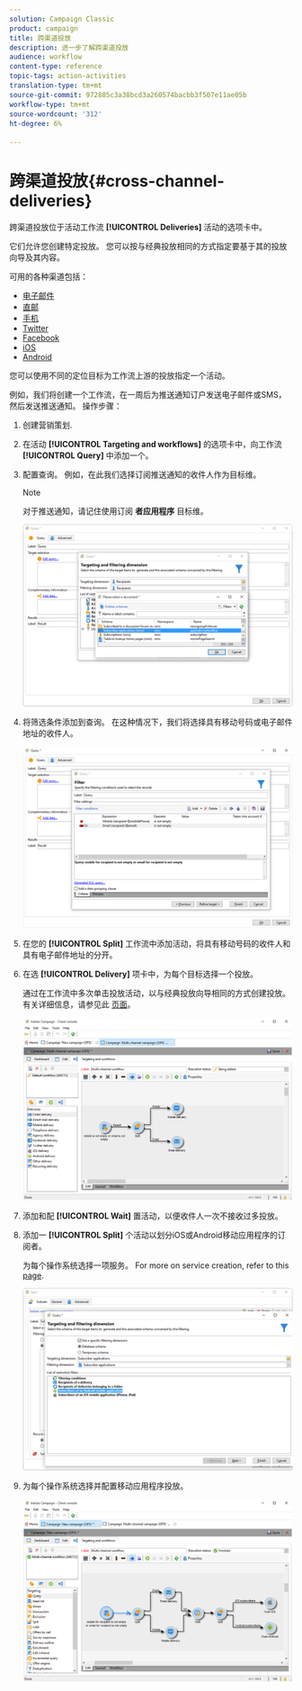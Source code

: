 ```yaml
---
solution: Campaign Classic
product: campaign
title: 跨渠道投放
description: 进一步了解跨渠道投放
audience: workflow
content-type: reference
topic-tags: action-activities
translation-type: tm+mt
source-git-commit: 972885c3a38bcd3a260574bacbb3f507e11ae05b
workflow-type: tm+mt
source-wordcount: '312'
ht-degree: 6%

---
```



# 跨渠道投放{#cross-channel-deliveries}

跨渠道投放位于活动工作流 **[!UICONTROL Deliveries]** 活动的选项卡中。

它们允许您创建特定投放。 您可以按与经典投放相同的方式指定要基于其的投放向导及其内容。

可用的各种渠道包括：

* [电子邮件](../../delivery/using/about-email-channel.md)
* [直邮](../../delivery/using/about-direct-mail-channel.md)
* [手机](../../delivery/using/sms-channel.md)
* [Twitter](../../social/using/publishing-on-twitter.md)
* [Facebook](../../social/using/publishing-on-facebook.md)
* [iOS](../../delivery/using/creating-notifications.md#sending-notifications-on-ios)
* [Android](../../delivery/using/creating-notifications.md#sending-notifications-on-android)

您可以使用不同的定位目标为工作流上游的投放指定一个活动。

例如，我们将创建一个工作流，在一周后为推送通知订户发送电子邮件或SMS，然后发送推送通知。 操作步骤：

1. 创建营销策划.
1. 在活动 **[!UICONTROL Targeting and workflows]** 的选项卡中，向工作流 **[!UICONTROL Query]** 中添加一个。
1. 配置查询。 例如，在此我们选择订阅推送通知的收件人作为目标维。

   >[!NOTE]
   >
   >对于推送通知，请记住使用订阅 **者应用程序** 目标维。

   ![](assets/cross_channel_delivery_1.png)

1. 将筛选条件添加到查询。 在这种情况下，我们将选择具有移动号码或电子邮件地址的收件人。

   ![](assets/cross_channel_delivery_2.png)

1. 在您的 **[!UICONTROL Split]** 工作流中添加活动，将具有移动号码的收件人和具有电子邮件地址的分开。
1. 在选 **[!UICONTROL Delivery]** 项卡中，为每个目标选择一个投放。

   通过在工作流中多次单击投放活动，以与经典投放向导相同的方式创建投放。 有关详细信息，请参见此 [ 页面](../../delivery/using/about-email-channel.md)。

   ![](assets/cross_channel_delivery_3.png)

1. 添加和配 **[!UICONTROL Wait]** 置活动，以便收件人一次不接收过多投放。
1. 添加一 **[!UICONTROL Split]** 个活动以划分iOS或Android移动应用程序的订阅者。

   为每个操作系统选择一项服务。 For more on service creation, refer to this [page](../../delivery/using/configuring-the-mobile-application.md).

   ![](assets/cross_channel_delivery_4.png)

1. 为每个操作系统选择并配置移动应用程序投放。

   ![](assets/cross_channel_delivery_5.png)
